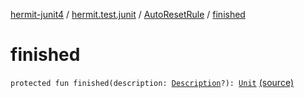 [hermit-junit4](../../index.md) / [hermit.test.junit](../index.md) / [AutoResetRule](index.md) / [finished](./finished.md)

# finished

`protected fun finished(description: `[`Description`](https://junit.org/junit4/javadoc/latest/org/junit/runner/Description.html)`?): `[`Unit`](https://kotlinlang.org/api/latest/jvm/stdlib/kotlin/-unit/index.html) [(source)](https://github.com/RBusarow/AutoReset/tree/master/hermit-junit4/src/main/kotlin/hermit/test/junit/AutoResetRule.kt#L37)